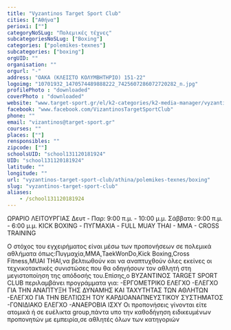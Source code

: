 ```yaml
---
title: "Vyzantinos Target Sport Club"
cities: ["Αθήνα"]
perioxi: [""]
categoryNoSLug: "Πολεμικές τέχνες"
subcategoriesNoSLug: ["Boxing"]
categories: ["polemikes-texnes"]
subcategories: ["boxing"]
orgUID: ""
organisation: ""
orgurl: "-"
address: "ΟΑΚΑ (ΚΛΕΙΣΤΟ ΚΟΛΥΜΒΗΤΗΡΙΟ) 151-22"
logoimg: "10701932_1470574489888222_7425607286072720282_n.jpg"
profilePhoto : "downloaded"
coverPhoto : "downloaded"
website: "www.target-sport.gr/el/k2-categories/k2-media-manager/vyzantinos-syllogos-o-a-k-a"
facebook: "www.facebook.com/VizantinosTargetSportClub"
phone: ""
email: "vizantinos@target-sport.gr"
courses: ""
places: [""]
rensponsibles: ""
zipcode: [""]
schoolsUID: "school131120181924"
UID: "school131120181924"
latitude: ""
longitude: ""
url: "vyzantinos-target-sport-club/athina/polemikes-texnes/boxing"
slug: "vyzantinos-target-sport-club"
aliases:
    - /school131120181924
---
```



ΩΡΑΡΙΟ ΛΕΙΤΟΥΡΓΙΑΣ Δευτ - Παρ: 9:00 π.μ. - 10:00 μ.μ. Σάββατο: 9:00 π.μ. - 6:00 μ.μ. KICK BOXING - ΠΥΓΜΑΧΙΑ - FULL MUAY THAI - MMA - CROSS TRAINING

Ο στόχος του εγχειρήματος είναι μέσω των προπονήσεων σε πολεμικά αθλήματα όπως:Πυγμαχία,ΜΜΑ,TaekWonDo,Kick Boxing,Cross Fitness,MUAI THAI,να βελτιωθούν και να αναπτυχθούν όλες εκείνες οι τεχνικοτακτικές συνιστώσες που θα οδηγήσουν τον αθλητή στη μεγιστοποίηση της απόδοσής του.Επίσης,ο ΒΥΖΑΝΤΙΝΟΣ TARGET SPORT CLUB περιλαμβάνει προγράμματα για: -ΕΡΓΟΜΕΤΡΙΚΟ ΕΛΕΓΧΟ -ΕΛΕΓΧΟ ΓΙΑ ΤΗΝ ΑΝΑΠΤΥΞΗ ΤΗΣ ΔΥΝΑΜΗΣ ΚΑΙ ΤΑΧΥΤΗΤΑΣ ΤΩΝ ΑΘΛΗΤΩΝ -ΕΛΕΓΧΟ ΓΙΑ ΤΗΝ ΒΕΛΤΙΩΣΗ ΤΟΥ ΚΑΡΔΙΟΑΝΑΠΝΕΥΣΤΙΚΟΥ ΣΥΣΤΗΜΑΤΟΣ -ΓΟΝΙΔΙΑΚΟ ΕΛΕΓΧΟ -ΑΝΑΕΡΟΒΙΑ ΙΣΧΥ Οι προπονήσεις γίνονται είτε ατομικά ή σε ευέλικτα group,πάντα υπο την καθοδήγηση ειδικευμένων προπονητών με εμπειρία,σε αθλητές όλων των κατηγοριών